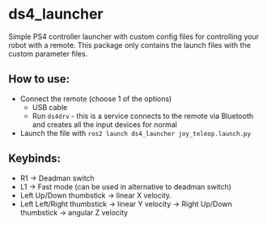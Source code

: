 # ds4_launcher
Simple PS4 controller launcher with custom config files for controlling your robot with a remote.
This package only contains the launch files with the custom parameter files.

## How to use:

- Connect the remote (choose 1 of the options)
    - USB cable
    - Run `ds4drv` - this is a service connects to the remote via Bluetooth and creates all the input devices for normal
- Launch the file with `ros2 launch ds4_launcher joy_teleop.launch.py`

## Keybinds:

- R1 -> Deadman switch
- L1 -> Fast mode (can be used in alternative to deadman switch)
- Left Up/Down thumbstick -> linear X velocity.
- Left Left/Right thumbstick -> linear Y velocity
-> Right Up/Down thumbstick -> angular Z velocity